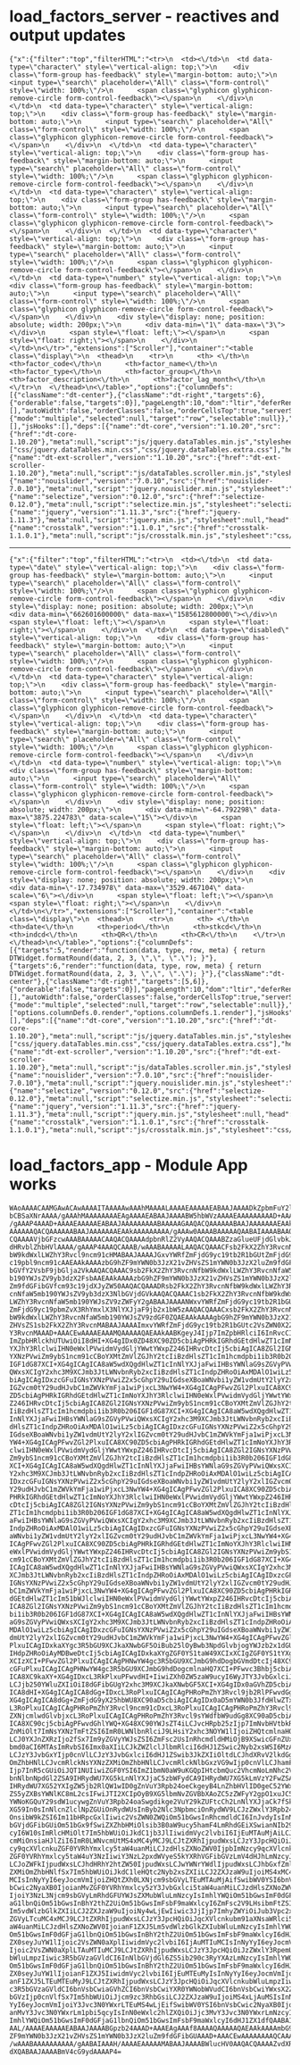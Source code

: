 # load_factors_server - reactives and output updates

    {"x":{"filter":"top","filterHTML":"<tr>\n  <td><\/td>\n  <td data-type=\"character\" style=\"vertical-align: top;\">\n    <div class=\"form-group has-feedback\" style=\"margin-bottom: auto;\">\n      <input type=\"search\" placeholder=\"All\" class=\"form-control\" style=\"width: 100%;\"/>\n      <span class=\"glyphicon glyphicon-remove-circle form-control-feedback\"><\/span>\n    <\/div>\n  <\/td>\n  <td data-type=\"character\" style=\"vertical-align: top;\">\n    <div class=\"form-group has-feedback\" style=\"margin-bottom: auto;\">\n      <input type=\"search\" placeholder=\"All\" class=\"form-control\" style=\"width: 100%;\"/>\n      <span class=\"glyphicon glyphicon-remove-circle form-control-feedback\"><\/span>\n    <\/div>\n  <\/td>\n  <td data-type=\"character\" style=\"vertical-align: top;\">\n    <div class=\"form-group has-feedback\" style=\"margin-bottom: auto;\">\n      <input type=\"search\" placeholder=\"All\" class=\"form-control\" style=\"width: 100%;\"/>\n      <span class=\"glyphicon glyphicon-remove-circle form-control-feedback\"><\/span>\n    <\/div>\n  <\/td>\n  <td data-type=\"character\" style=\"vertical-align: top;\">\n    <div class=\"form-group has-feedback\" style=\"margin-bottom: auto;\">\n      <input type=\"search\" placeholder=\"All\" class=\"form-control\" style=\"width: 100%;\"/>\n      <span class=\"glyphicon glyphicon-remove-circle form-control-feedback\"><\/span>\n    <\/div>\n  <\/td>\n  <td data-type=\"character\" style=\"vertical-align: top;\">\n    <div class=\"form-group has-feedback\" style=\"margin-bottom: auto;\">\n      <input type=\"search\" placeholder=\"All\" class=\"form-control\" style=\"width: 100%;\"/>\n      <span class=\"glyphicon glyphicon-remove-circle form-control-feedback\"><\/span>\n    <\/div>\n  <\/td>\n  <td data-type=\"number\" style=\"vertical-align: top;\">\n    <div class=\"form-group has-feedback\" style=\"margin-bottom: auto;\">\n      <input type=\"search\" placeholder=\"All\" class=\"form-control\" style=\"width: 100%;\"/>\n      <span class=\"glyphicon glyphicon-remove-circle form-control-feedback\"><\/span>\n    <\/div>\n    <div style=\"display: none; position: absolute; width: 200px;\">\n      <div data-min=\"1\" data-max=\"3\"><\/div>\n      <span style=\"float: left;\"><\/span>\n      <span style=\"float: right;\"><\/span>\n    <\/div>\n  <\/td>\n<\/tr>","extensions":["Scroller"],"container":"<table class=\"display\">\n  <thead>\n    <tr>\n      <th> <\/th>\n      <th>factor_code<\/th>\n      <th>factor_name<\/th>\n      <th>factor_type<\/th>\n      <th>factor_group<\/th>\n      <th>factor_description<\/th>\n      <th>factor_lag_month<\/th>\n    <\/tr>\n  <\/thead>\n<\/table>","options":{"columnDefs":[{"className":"dt-center"},{"className":"dt-right","targets":6},{"orderable":false,"targets":0}],"pageLength":10,"dom":"ltir","deferRender":true,"scrollY":300,"scrollX":true,"scroller":true,"order":[],"autoWidth":false,"orderClasses":false,"orderCellsTop":true,"serverSide":true,"processing":true},"selection":{"mode":"multiple","selected":null,"target":"row","selectable":null}},"evals":[],"jsHooks":[],"deps":[{"name":"dt-core","version":"1.10.20","src":{"href":"dt-core-1.10.20"},"meta":null,"script":"js/jquery.dataTables.min.js","stylesheet":["css/jquery.dataTables.min.css","css/jquery.dataTables.extra.css"],"head":null,"attachment":null,"package":null,"all_files":false},{"name":"dt-ext-scroller","version":"1.10.20","src":{"href":"dt-ext-scroller-1.10.20"},"meta":null,"script":"js/dataTables.scroller.min.js","stylesheet":"css/scroller.dataTables.min.css","head":null,"attachment":null,"package":null,"all_files":false},{"name":"nouislider","version":"7.0.10","src":{"href":"nouislider-7.0.10"},"meta":null,"script":"jquery.nouislider.min.js","stylesheet":"jquery.nouislider.min.css","head":null,"attachment":null,"package":null,"all_files":true},{"name":"selectize","version":"0.12.0","src":{"href":"selectize-0.12.0"},"meta":null,"script":"selectize.min.js","stylesheet":"selectize.bootstrap3.css","head":null,"attachment":null,"package":null,"all_files":true},{"name":"jquery","version":"1.11.3","src":{"href":"jquery-1.11.3"},"meta":null,"script":"jquery.min.js","stylesheet":null,"head":null,"attachment":null,"all_files":true},{"name":"crosstalk","version":"1.1.0.1","src":{"href":"crosstalk-1.1.0.1"},"meta":null,"script":"js/crosstalk.min.js","stylesheet":"css/crosstalk.css","head":null,"attachment":null,"all_files":true}]} 

---

    {"x":{"filter":"top","filterHTML":"<tr>\n  <td><\/td>\n  <td data-type=\"date\" style=\"vertical-align: top;\">\n    <div class=\"form-group has-feedback\" style=\"margin-bottom: auto;\">\n      <input type=\"search\" placeholder=\"All\" class=\"form-control\" style=\"width: 100%;\"/>\n      <span class=\"glyphicon glyphicon-remove-circle form-control-feedback\"><\/span>\n    <\/div>\n    <div style=\"display: none; position: absolute; width: 200px;\">\n      <div data-min=\"662601600000\" data-max=\"1585612800000\"><\/div>\n      <span style=\"float: left;\"><\/span>\n      <span style=\"float: right;\"><\/span>\n    <\/div>\n  <\/td>\n  <td data-type=\"disabled\" style=\"vertical-align: top;\">\n    <div class=\"form-group has-feedback\" style=\"margin-bottom: auto;\">\n      <input type=\"search\" placeholder=\"All\" class=\"form-control\" style=\"width: 100%;\"/>\n      <span class=\"glyphicon glyphicon-remove-circle form-control-feedback\"><\/span>\n    <\/div>\n  <\/td>\n  <td data-type=\"character\" style=\"vertical-align: top;\">\n    <div class=\"form-group has-feedback\" style=\"margin-bottom: auto;\">\n      <input type=\"search\" placeholder=\"All\" class=\"form-control\" style=\"width: 100%;\"/>\n      <span class=\"glyphicon glyphicon-remove-circle form-control-feedback\"><\/span>\n    <\/div>\n  <\/td>\n  <td data-type=\"character\" style=\"vertical-align: top;\">\n    <div class=\"form-group has-feedback\" style=\"margin-bottom: auto;\">\n      <input type=\"search\" placeholder=\"All\" class=\"form-control\" style=\"width: 100%;\"/>\n      <span class=\"glyphicon glyphicon-remove-circle form-control-feedback\"><\/span>\n    <\/div>\n  <\/td>\n  <td data-type=\"number\" style=\"vertical-align: top;\">\n    <div class=\"form-group has-feedback\" style=\"margin-bottom: auto;\">\n      <input type=\"search\" placeholder=\"All\" class=\"form-control\" style=\"width: 100%;\"/>\n      <span class=\"glyphicon glyphicon-remove-circle form-control-feedback\"><\/span>\n    <\/div>\n    <div style=\"display: none; position: absolute; width: 200px;\">\n      <div data-min=\"-64.792298\" data-max=\"3875.224783\" data-scale=\"15\"><\/div>\n      <span style=\"float: left;\"><\/span>\n      <span style=\"float: right;\"><\/span>\n    <\/div>\n  <\/td>\n  <td data-type=\"number\" style=\"vertical-align: top;\">\n    <div class=\"form-group has-feedback\" style=\"margin-bottom: auto;\">\n      <input type=\"search\" placeholder=\"All\" class=\"form-control\" style=\"width: 100%;\"/>\n      <span class=\"glyphicon glyphicon-remove-circle form-control-feedback\"><\/span>\n    <\/div>\n    <div style=\"display: none; position: absolute; width: 200px;\">\n      <div data-min=\"-17.734978\" data-max=\"3529.467104\" data-scale=\"6\"><\/div>\n      <span style=\"float: left;\"><\/span>\n      <span style=\"float: right;\"><\/span>\n    <\/div>\n  <\/td>\n<\/tr>","extensions":["Scroller"],"container":"<table class=\"display\">\n  <thead>\n    <tr>\n      <th> <\/th>\n      <th>date<\/th>\n      <th>period<\/th>\n      <th>stkcd<\/th>\n      <th>indcd<\/th>\n      <th>QR<\/th>\n      <th>CR<\/th>\n    <\/tr>\n  <\/thead>\n<\/table>","options":{"columnDefs":[{"targets":5,"render":"function(data, type, row, meta) { return DTWidget.formatRound(data, 2, 3, \",\", \".\"); }"},{"targets":6,"render":"function(data, type, row, meta) { return DTWidget.formatRound(data, 2, 3, \",\", \".\"); }"},{"className":"dt-center"},{"className":"dt-right","targets":[5,6]},{"orderable":false,"targets":0}],"pageLength":10,"dom":"ltir","deferRender":true,"scrollY":300,"scrollX":true,"scroller":true,"order":[],"autoWidth":false,"orderClasses":false,"orderCellsTop":true,"serverSide":true,"processing":true},"selection":{"mode":"multiple","selected":null,"target":"row","selectable":null}},"evals":["options.columnDefs.0.render","options.columnDefs.1.render"],"jsHooks":[],"deps":[{"name":"dt-core","version":"1.10.20","src":{"href":"dt-core-1.10.20"},"meta":null,"script":"js/jquery.dataTables.min.js","stylesheet":["css/jquery.dataTables.min.css","css/jquery.dataTables.extra.css"],"head":null,"attachment":null,"package":null,"all_files":false},{"name":"dt-ext-scroller","version":"1.10.20","src":{"href":"dt-ext-scroller-1.10.20"},"meta":null,"script":"js/dataTables.scroller.min.js","stylesheet":"css/scroller.dataTables.min.css","head":null,"attachment":null,"package":null,"all_files":false},{"name":"nouislider","version":"7.0.10","src":{"href":"nouislider-7.0.10"},"meta":null,"script":"jquery.nouislider.min.js","stylesheet":"jquery.nouislider.min.css","head":null,"attachment":null,"package":null,"all_files":true},{"name":"selectize","version":"0.12.0","src":{"href":"selectize-0.12.0"},"meta":null,"script":"selectize.min.js","stylesheet":"selectize.bootstrap3.css","head":null,"attachment":null,"package":null,"all_files":true},{"name":"jquery","version":"1.11.3","src":{"href":"jquery-1.11.3"},"meta":null,"script":"jquery.min.js","stylesheet":null,"head":null,"attachment":null,"all_files":true},{"name":"crosstalk","version":"1.1.0.1","src":{"href":"crosstalk-1.1.0.1"},"meta":null,"script":"js/crosstalk.min.js","stylesheet":"css/crosstalk.css","head":null,"attachment":null,"all_files":true}]} 

# load_factors_app - Module App works

    WAoAAAACAAMGAwACAwAAAAITAAAAAwAAAhMAAAALAAAAEAAAAAEABAAJAAAADkZpbmFuY2lh
    bCBSaXNrAAAA/gAAAhMAAAAAAAAEAgAAAAEABAAJAAAABW5hbWVzAAAAEAAAAAAAAAD+AAAA
    /gAAAP4AAAD+AAAAEAAAAAEABAAJAAAAAAAAABAAAAAGAAQACQAAAAAABAAJAAAAAAAEAAkA
    AAAAAAQACQAAAAAABAAJAAAAAAAEAAkAAAAAAAAA/gAAAw0AAAABAAAAAQAABAIAAAABAAQA
    CQAAAAVjbGFzcwAAABAAAAACAAQACQAAAAdpbnRlZ2VyAAQACQAAABZzaGlueUFjdGlvbkJ1
    dHRvblZhbHVlAAAA/gAAAP4AAAQCAAAB/wAAABAAAAALAAQACQAAACFsb2FkX2ZhY3RvcnNf
    bW9kdWxlLWZhY3Rvcl9ncm91cHMABAAJAAAAJGxvYWRfZmFjdG9yc19tb2R1bGUtZmFjdG9y
    c19pbl9ncm91cAAEAAkAAAAzbG9hZF9mYWN0b3JzX21vZHVsZS1mYWN0b3JzX2luZm9fdGFi
    bGVfY2VsbF9jbGlja2VkAAQACQAAAC9sb2FkX2ZhY3RvcnNfbW9kdWxlLWZhY3RvcnNfaW5m
    b190YWJsZV9yb3dzX2FsbAAEAAkAAAAzbG9hZF9mYWN0b3JzX21vZHVsZS1mYWN0b3JzX2lu
    Zm9fdGFibGVfcm93c19jdXJyZW50AAQACQAAADRsb2FkX2ZhY3RvcnNfbW9kdWxlLWZhY3Rv
    cnNfaW5mb190YWJsZV9yb3dzX3NlbGVjdGVkAAQACQAAAC1sb2FkX2ZhY3RvcnNfbW9kdWxl
    LWZhY3RvcnNfaW5mb190YWJsZV9zZWFyY2gABAAJAAAANWxvYWRfZmFjdG9yc19tb2R1bGUt
    ZmFjdG9yc19pbmZvX3RhYmxlX3NlYXJjaF9jb2x1bW5zAAQACQAAACxsb2FkX2ZhY3RvcnNf
    bW9kdWxlLWZhY3RvcnNfaW5mb190YWJsZV9zdGF0ZQAEAAkAAAAgbG9hZF9mYWN0b3JzX21v
    ZHVsZS1sb2FkX2ZhY3RvcnMABAAJAAAAImxvYWRfZmFjdG9yc19tb2R1bGUtc2VsZWN0X2Zh
    Y3RvcnMAAAD+AAACEwAAAAEAAAMQAAAAAQAEAAkAABKgeyJ4Ijp7ImZpbHRlciI6InRvcCIs
    ImZpbHRlckhUTUwiOiI8dHI+XG4gIDx0ZD48XC90ZD5cbiAgPHRkIGRhdGEtdHlwZT1cImNo
    YXJhY3RlclwiIHN0eWxlPVwidmVydGljYWwtYWxpZ246IHRvcDtcIj5cbiAgICA8ZGl2IGNs
    YXNzPVwiZm9ybS1ncm91cCBoYXMtZmVlZGJhY2tcIiBzdHlsZT1cIm1hcmdpbi1ib3R0b206
    IGF1dG87XCI+XG4gICAgICA8aW5wdXQgdHlwZT1cInNlYXJjaFwiIHBsYWNlaG9sZGVyPVwi
    QWxsXCIgY2xhc3M9XCJmb3JtLWNvbnRyb2xcIiBzdHlsZT1cIndpZHRoOiAxMDAlO1wiLz5c
    biAgICAgIDxzcGFuIGNsYXNzPVwiZ2x5cGhpY29uIGdseXBoaWNvbi1yZW1vdmUtY2lyY2xl
    IGZvcm0tY29udHJvbC1mZWVkYmFja1wiPjxcL3NwYW4+XG4gICAgPFwvZGl2PlxuICA8XC90
    ZD5cbiAgPHRkIGRhdGEtdHlwZT1cImNoYXJhY3RlclwiIHN0eWxlPVwidmVydGljYWwtYWxp
    Z246IHRvcDtcIj5cbiAgICA8ZGl2IGNsYXNzPVwiZm9ybS1ncm91cCBoYXMtZmVlZGJhY2tc
    IiBzdHlsZT1cIm1hcmdpbi1ib3R0b206IGF1dG87XCI+XG4gICAgICA8aW5wdXQgdHlwZT1c
    InNlYXJjaFwiIHBsYWNlaG9sZGVyPVwiQWxsXCIgY2xhc3M9XCJmb3JtLWNvbnRyb2xcIiBz
    dHlsZT1cIndpZHRoOiAxMDAlO1wiLz5cbiAgICAgIDxzcGFuIGNsYXNzPVwiZ2x5cGhpY29u
    IGdseXBoaWNvbi1yZW1vdmUtY2lyY2xlIGZvcm0tY29udHJvbC1mZWVkYmFja1wiPjxcL3Nw
    YW4+XG4gICAgPFwvZGl2PlxuICA8XC90ZD5cbiAgPHRkIGRhdGEtdHlwZT1cImNoYXJhY3Rl
    clwiIHN0eWxlPVwidmVydGljYWwtYWxpZ246IHRvcDtcIj5cbiAgICA8ZGl2IGNsYXNzPVwi
    Zm9ybS1ncm91cCBoYXMtZmVlZGJhY2tcIiBzdHlsZT1cIm1hcmdpbi1ib3R0b206IGF1dG87
    XCI+XG4gICAgICA8aW5wdXQgdHlwZT1cInNlYXJjaFwiIHBsYWNlaG9sZGVyPVwiQWxsXCIg
    Y2xhc3M9XCJmb3JtLWNvbnRyb2xcIiBzdHlsZT1cIndpZHRoOiAxMDAlO1wiLz5cbiAgICAg
    IDxzcGFuIGNsYXNzPVwiZ2x5cGhpY29uIGdseXBoaWNvbi1yZW1vdmUtY2lyY2xlIGZvcm0t
    Y29udHJvbC1mZWVkYmFja1wiPjxcL3NwYW4+XG4gICAgPFwvZGl2PlxuICA8XC90ZD5cbiAg
    PHRkIGRhdGEtdHlwZT1cImNoYXJhY3RlclwiIHN0eWxlPVwidmVydGljYWwtYWxpZ246IHRv
    cDtcIj5cbiAgICA8ZGl2IGNsYXNzPVwiZm9ybS1ncm91cCBoYXMtZmVlZGJhY2tcIiBzdHls
    ZT1cIm1hcmdpbi1ib3R0b206IGF1dG87XCI+XG4gICAgICA8aW5wdXQgdHlwZT1cInNlYXJj
    aFwiIHBsYWNlaG9sZGVyPVwiQWxsXCIgY2xhc3M9XCJmb3JtLWNvbnRyb2xcIiBzdHlsZT1c
    IndpZHRoOiAxMDAlO1wiLz5cbiAgICAgIDxzcGFuIGNsYXNzPVwiZ2x5cGhpY29uIGdseXBo
    aWNvbi1yZW1vdmUtY2lyY2xlIGZvcm0tY29udHJvbC1mZWVkYmFja1wiPjxcL3NwYW4+XG4g
    ICAgPFwvZGl2PlxuICA8XC90ZD5cbiAgPHRkIGRhdGEtdHlwZT1cImNoYXJhY3RlclwiIHN0
    eWxlPVwidmVydGljYWwtYWxpZ246IHRvcDtcIj5cbiAgICA8ZGl2IGNsYXNzPVwiZm9ybS1n
    cm91cCBoYXMtZmVlZGJhY2tcIiBzdHlsZT1cIm1hcmdpbi1ib3R0b206IGF1dG87XCI+XG4g
    ICAgICA8aW5wdXQgdHlwZT1cInNlYXJjaFwiIHBsYWNlaG9sZGVyPVwiQWxsXCIgY2xhc3M9
    XCJmb3JtLWNvbnRyb2xcIiBzdHlsZT1cIndpZHRoOiAxMDAlO1wiLz5cbiAgICAgIDxzcGFu
    IGNsYXNzPVwiZ2x5cGhpY29uIGdseXBoaWNvbi1yZW1vdmUtY2lyY2xlIGZvcm0tY29udHJv
    bC1mZWVkYmFja1wiPjxcL3NwYW4+XG4gICAgPFwvZGl2PlxuICA8XC90ZD5cbiAgPHRkIGRh
    dGEtdHlwZT1cIm51bWJlclwiIHN0eWxlPVwidmVydGljYWwtYWxpZ246IHRvcDtcIj5cbiAg
    ICA8ZGl2IGNsYXNzPVwiZm9ybS1ncm91cCBoYXMtZmVlZGJhY2tcIiBzdHlsZT1cIm1hcmdp
    bi1ib3R0b206IGF1dG87XCI+XG4gICAgICA8aW5wdXQgdHlwZT1cInNlYXJjaFwiIHBsYWNl
    aG9sZGVyPVwiQWxsXCIgY2xhc3M9XCJmb3JtLWNvbnRyb2xcIiBzdHlsZT1cIndpZHRoOiAx
    MDAlO1wiLz5cbiAgICAgIDxzcGFuIGNsYXNzPVwiZ2x5cGhpY29uIGdseXBoaWNvbi1yZW1v
    dmUtY2lyY2xlIGZvcm0tY29udHJvbC1mZWVkYmFja1wiPjxcL3NwYW4+XG4gICAgPFwvZGl2
    PlxuICAgIDxkaXYgc3R5bGU9XCJkaXNwbGF5OiBub25lOyBwb3NpdGlvbjogYWJzb2x1dGU7
    IHdpZHRoOiAyMDBweDtcIj5cbiAgICAgIDxkaXYgZGF0YS1taW49XCIxXCIgZGF0YS1tYXg9
    XCIzXCI+PFwvZGl2PlxuICAgICAgPHNwYW4gc3R5bGU9XCJmbG9hdDogbGVmdDtcIj48XC9z
    cGFuPlxuICAgICAgPHNwYW4gc3R5bGU9XCJmbG9hdDogcmlnaHQ7XCI+PFwvc3Bhbj5cbiAg
    ICA8XC9kaXY+XG4gIDxcL3RkPlxuPFwvdHI+IiwiZXh0ZW5zaW9ucyI6WyJTY3JvbGxlciJd
    LCJjb250YWluZXIiOiI8dGFibGUgY2xhc3M9XCJkaXNwbGF5XCI+XG4gIDx0aGVhZD5cbiAg
    ICA8dHI+XG4gICAgICA8dGg+IDxcL3RoPlxuICAgICAgPHRoPmZhY3Rvcl9jb2RlPFwvdGg+
    XG4gICAgICA8dGg+ZmFjdG9yX25hbWU8XC90aD5cbiAgICAgIDx0aD5mYWN0b3JfdHlwZTxc
    L3RoPlxuICAgICAgPHRoPmZhY3Rvcl9ncm91cDxcL3RoPlxuICAgICAgPHRoPmZhY3Rvcl9k
    ZXNjcmlwdGlvbjxcL3RoPlxuICAgICAgPHRoPmZhY3Rvcl9sYWdfbW9udGg8XC90aD5cbiAg
    ICA8XC90cj5cbiAgPFwvdGhlYWQ+XG48XC90YWJsZT4iLCJvcHRpb25zIjp7ImNvbHVtbkRl
    ZnMiOlt7ImNsYXNzTmFtZSI6ImR0LWNlbnRlciJ9LHsiY2xhc3NOYW1lIjoiZHQtcmlnaHQi
    LCJ0YXJnZXRzIjo2fSx7Im9yZGVyYWJsZSI6ZmFsc2UsInRhcmdldHMiOjB9XSwicGFnZUxl
    bmd0aCI6MTAsImRvbSI6Imx0aXIiLCJkZWZlclJlbmRlciI6dHJ1ZSwic2Nyb2xsWSI6MzAw
    LCJzY3JvbGxYIjp0cnVlLCJzY3JvbGxlciI6dHJ1ZSwib3JkZXIiOltdLCJhdXRvV2lkdGgi
    OmZhbHNlLCJvcmRlckNsYXNzZXMiOmZhbHNlLCJvcmRlckNlbGxzVG9wIjp0cnVlLCJhamF4
    Ijp7InR5cGUiOiJQT1NUIiwiZGF0YSI6ImZ1bmN0aW9uKGQpIHtcbmQuc2VhcmNoLmNhc2VJ
    bnNlbnNpdGl2ZSA9IHRydWU7XG5kLnNlYXJjaC5zbWFydCA9IHRydWU7XG5kLmVzY2FwZSA9
    IHRydWU7XG52YXIgZW5jb2RlQW1wID0gZnVuY3Rpb24oeCkgeyB4LnZhbHVlID0geC52YWx1
    ZS5yZXBsYWNlKC8mL2csIFwiJTI2XCIpOyB9XG5lbmNvZGVBbXAoZC5zZWFyY2gpO1xuJC5l
    YWNoKGQuY29sdW1ucywgZnVuY3Rpb24oaSwgdikge2VuY29kZUFtcCh2LnNlYXJjaCk7fSk7
    XG59In0sInNlcnZlclNpZGUiOnRydWUsInByb2Nlc3NpbmciOnRydWV9LCJzZWxlY3Rpb24i
    OnsibW9kZSI6Im11bHRpcGxlIiwic2VsZWN0ZWQiOm51bGwsInRhcmdldCI6InJvdyIsInNl
    bGVjdGFibGUiOm51bGx9fSwiZXZhbHMiOlsib3B0aW9ucy5hamF4LmRhdGEiXSwianNIb29r
    cyI6W10sImRlcHMiOlt7Im5hbWUiOiJkdC1jb3JlIiwidmVyc2lvbiI6IjEuMTAuMjAiLCJz
    cmMiOnsiaHJlZiI6ImR0LWNvcmUtMS4xMC4yMCJ9LCJtZXRhIjpudWxsLCJzY3JpcHQiOiJq
    cy9qcXVlcnkuZGF0YVRhYmxlcy5taW4uanMiLCJzdHlsZXNoZWV0IjpbImNzcy9qcXVlcnku
    ZGF0YVRhYmxlcy5taW4uY3NzIiwiY3NzL2pxdWVyeS5kYXRhVGFibGVzLmV4dHJhLmNzcyJd
    LCJoZWFkIjpudWxsLCJhdHRhY2htZW50IjpudWxsLCJwYWNrYWdlIjpudWxsLCJhbGxfZmls
    ZXMiOmZhbHNlfSx7Im5hbWUiOiJkdC1leHQtc2Nyb2xsZXIiLCJ2ZXJzaW9uIjoiMS4xMC4y
    MCIsInNyYyI6eyJocmVmIjoiZHQtZXh0LXNjcm9sbGVyLTEuMTAuMjAifSwibWV0YSI6bnVs
    bCwic2NyaXB0IjoianMvZGF0YVRhYmxlcy5zY3JvbGxlci5taW4uanMiLCJzdHlsZXNoZWV0
    IjoiY3NzL3Njcm9sbGVyLmRhdGFUYWJsZXMubWluLmNzcyIsImhlYWQiOm51bGwsImF0dGFj
    aG1lbnQiOm51bGwsInBhY2thZ2UiOm51bGwsImFsbF9maWxlcyI6ZmFsc2V9LHsibmFtZSI6
    Im5vdWlzbGlkZXIiLCJ2ZXJzaW9uIjoiNy4wLjEwIiwic3JjIjp7ImhyZWYiOiJub3Vpc2xp
    ZGVyLTcuMC4xMCJ9LCJtZXRhIjpudWxsLCJzY3JpcHQiOiJqcXVlcnkubm91aXNsaWRlci5t
    aW4uanMiLCJzdHlsZXNoZWV0IjoianF1ZXJ5Lm5vdWlzbGlkZXIubWluLmNzcyIsImhlYWQi
    Om51bGwsImF0dGFjaG1lbnQiOm51bGwsInBhY2thZ2UiOm51bGwsImFsbF9maWxlcyI6dHJ1
    ZX0seyJuYW1lIjoic2VsZWN0aXplIiwidmVyc2lvbiI6IjAuMTIuMCIsInNyYyI6eyJocmVm
    Ijoic2VsZWN0aXplLTAuMTIuMCJ9LCJtZXRhIjpudWxsLCJzY3JpcHQiOiJzZWxlY3RpemUu
    bWluLmpzIiwic3R5bGVzaGVldCI6InNlbGVjdGl6ZS5ib290c3RyYXAzLmNzcyIsImhlYWQi
    Om51bGwsImF0dGFjaG1lbnQiOm51bGwsInBhY2thZ2UiOm51bGwsImFsbF9maWxlcyI6dHJ1
    ZX0seyJuYW1lIjoianF1ZXJ5IiwidmVyc2lvbiI6IjEuMTEuMyIsInNyYyI6eyJocmVmIjoi
    anF1ZXJ5LTEuMTEuMyJ9LCJtZXRhIjpudWxsLCJzY3JpcHQiOiJqcXVlcnkubWluLmpzIiwi
    c3R5bGVzaGVldCI6bnVsbCwiaGVhZCI6bnVsbCwiYXR0YWNobWVudCI6bnVsbCwiYWxsX2Zp
    bGVzIjp0cnVlfSx7Im5hbWUiOiJjcm9zc3RhbGsiLCJ2ZXJzaW9uIjoiMS4xLjAuMSIsInNy
    YyI6eyJocmVmIjoiY3Jvc3N0YWxrLTEuMS4wLjEifSwibWV0YSI6bnVsbCwic2NyaXB0Ijoi
    anMvY3Jvc3N0YWxrLm1pbi5qcyIsInN0eWxlc2hlZXQiOiJjc3MvY3Jvc3N0YWxrLmNzcyIs
    ImhlYWQiOm51bGwsImF0dGFjaG1lbnQiOm51bGwsImFsbF9maWxlcyI6dHJ1ZX1dfQAABAIA
    AAL/AAAAEAAAAAEABAAJAAAABGpzb24AAAD+AAAEAgAAAf8AAAAQAAAAAQAEAAkAAAAmbG9h
    ZF9mYWN0b3JzX21vZHVsZS1mYWN0b3JzX2luZm9fdGFibGUAAAD+AAACEwAAAAAAAAQCAAAB
    /wAAABAAAAAAAAAA/gAABAIAAAH/AAAAEAAAAAMABAAJAAAABWlucHV0AAQACQAAAAZvdXRw
    dXQABAAJAAAABmV4cG9ydAAAAP4=


